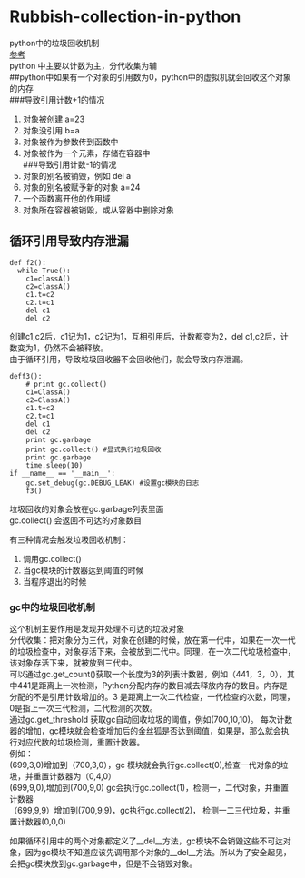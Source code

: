 # Rubbish-collection-in-python
python中的垃圾回收机制  
[参考](https://www.cnblogs.com/Xjng/p/5128269.html)  
python 中主要以计数为主，分代收集为辅  
##python中如果有一个对象的引用数为0，python中的虚拟机就会回收这个对象的内存  
###导致引用计数+1的情况  
1. 对象被创建  a=23  
2. 对象没引用  b=a  
3. 对象被作为参数传到函数中  
4. 对象被作为一个元素，存储在容器中  
###导致引用计数-1的情况   
1. 对象的别名被销毁，例如 del a  
2. 对象的别名被赋予新的对象 a=24  
3. 一个函数离开他的作用域  
4. 对象所在容器被销毁，或从容器中删除对象  

## 循环引用导致内存泄漏  
```
def f2():
  while True():
    c1=classA()
    c2=classA()
    c1.t=c2
    c2.t=c1
    del c1 
    del c2
```  
创建c1,c2后，c1记为1，c2记为1，互相引用后，计数都变为2，del c1,c2后，计数变为1，仍然不会被释放。  
由于循环引用，导致垃圾回收器不会回收他们，就会导致内存泄漏。  
```
deff3():
    # print gc.collect()
    c1=ClassA()
    c2=ClassA()
    c1.t=c2
    c2.t=c1
    del c1
    del c2
    print gc.garbage
    print gc.collect() #显式执行垃圾回收
    print gc.garbage
    time.sleep(10)
if __name__ == '__main__':
    gc.set_debug(gc.DEBUG_LEAK) #设置gc模块的日志
    f3()
```  
垃圾回收的对象会放在gc.garbage列表里面  
gc.collect() 会返回不可达的对象数目  

有三种情况会触发垃圾回收机制：  
1. 调用gc.collect()  
2. 当gc模块的计数器达到阈值的时候  
3. 当程序退出的时候  
### gc中的垃圾回收机制  
这个机制主要作用是发现并处理不可达的垃圾对象  
分代收集：把对象分为三代，对象在创建的时候，放在第一代中，如果在一次一代的垃圾检查中，对象存活下来，会被放到二代中。同理，在一次二代垃圾检查中，该对象存活下来，就被放到三代中。  
可以通过gc.get_count()获取一个长度为3的列表计数器，例如（441，3，0），其中441是距离上一次检测，Python分配内存的数目减去释放内存的数目。内存是分配的不是引用计数增加的。3 是距离上一次二代检查，一代检查的次数，同理，0是指上一次三代检测，二代检测的次数。  
通过gc.get_threshold 获取gc自动回收垃圾的阈值，例如(700,10,10)。 每次计数器的增加，gc模块就会检查增加后的金丝狐是否达到阈值，如果是，那么就会执行对应代数的垃圾检测，重置计数器。  
例如：   
(699,3,0)增加到（700,3,0），gc 模块就会执行gc.collect(0),检查一代对象的垃圾，并重置计数器为（0,4,0）  
(699,9,0),增加到(700,9,0) gc会执行gc.collect(1)，检测一，二代对象，并重置计数器  
（699,9,9）增加到(700,9,9)，gc执行gc.collect(2)， 检测一二三代垃圾，并重置计数器(0,0,0)  

如果循环引用中的两个对象都定义了__del__方法，gc模块不会销毁这些不可达对象，因为gc模块不知道应该先调用那个对象的__del__方法。所以为了安全起见，会把gc模块放到gc.garbage中，但是不会销毁对象。
